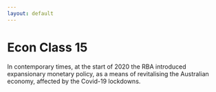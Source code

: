 ```yaml
---
layout: default
---
```


# Econ Class 15

In contemporary times, at the start of 2020 the RBA introduced expansionary monetary policy, as a means of revitalising the Australian economy, affected by the Covid-19 lockdowns.
